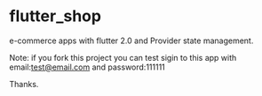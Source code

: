 # flutter_shop
e-commerce apps with flutter 2.0 and Provider state management.

Note:
if you fork this project you can test sigin to this app with email:test@email.com and password:111111

Thanks.
